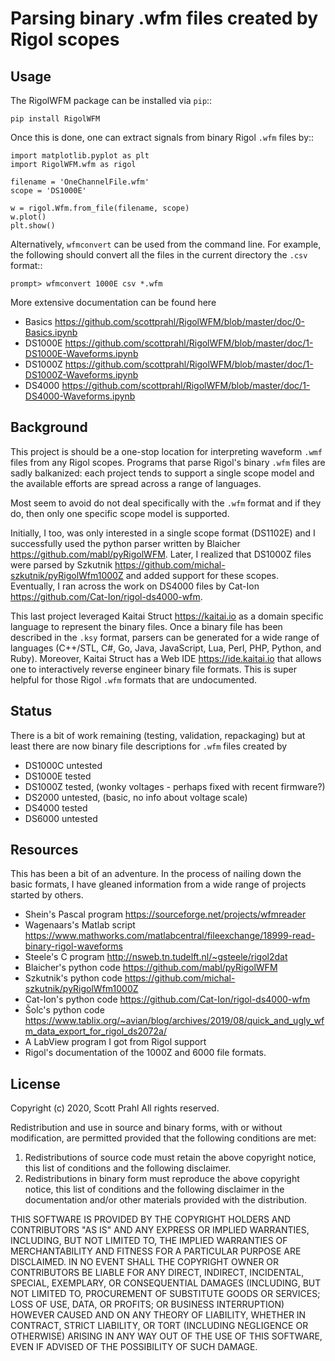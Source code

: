 # Parsing binary .wfm files created by Rigol scopes

## Usage

The RigolWFM package can be installed via `pip`::

    pip install RigolWFM

Once this is done, one can extract signals from binary Rigol `.wfm` files by::

    import matplotlib.pyplot as plt
    import RigolWFM.wfm as rigol

    filename = 'OneChannelFile.wfm'
    scope = 'DS1000E'

    w = rigol.Wfm.from_file(filename, scope)
    w.plot()
    plt.show()
    
Alternatively, `wfmconvert` can be used from the command line.  For example, the following should convert all the files in the current directory the `.csv` format::

    prompt> wfmconvert 1000E csv *.wfm

More extensive documentation can be found here

* Basics <https://github.com/scottprahl/RigolWFM/blob/master/doc/0-Basics.ipynb>
* DS1000E <https://github.com/scottprahl/RigolWFM/blob/master/doc/1-DS1000E-Waveforms.ipynb>
* DS1000Z <https://github.com/scottprahl/RigolWFM/blob/master/doc/1-DS1000Z-Waveforms.ipynb>
* DS4000 <https://github.com/scottprahl/RigolWFM/blob/master/doc/1-DS4000-Waveforms.ipynb>

## Background

This project is should be a one-stop location for interpreting waveform `.wmf` files from any Rigol scopes.  Programs that parse Rigol's binary `.wfm` files are sadly balkanized: each project tends to support a single scope model and the available efforts are spread across a range of languages.

Most seem to avoid do not deal specifically with the `.wfm` format and if they do, then only one specific scope model is supported.

Initially, I too, was only interested in a single scope format (DS1102E) and I successfully used the python parser written by Blaicher <https://github.com/mabl/pyRigolWFM>.  Later, I realized that DS1000Z files were parsed by Szkutnik  <https://github.com/michal-szkutnik/pyRigolWfm1000Z> and added support for these scopes.  Eventually, I ran across the work on DS4000 files by Cat-Ion <https://github.com/Cat-Ion/rigol-ds4000-wfm>.

This last project leveraged Kaitai Struct <https://kaitai.io> as a domain specific language to represent the binary files.  Once a binary file has been described in the `.ksy` format, parsers can be generated for a wide range of languages (C++/STL, C#, Go, Java, JavaScript, Lua, Perl, PHP, Python, and Ruby).  Moreover, Kaitai Struct has a Web IDE <https://ide.kaitai.io> that allows one to interactively reverse engineer binary file formats.  This is super helpful for those Rigol `.wfm` formats that are undocumented.


## Status

There is a bit of work remaining (testing, validation, repackaging) but at least there are now binary file descriptions for `.wfm` files created by

* DS1000C untested
* DS1000E tested
* DS1000Z tested, (wonky voltages - perhaps fixed with recent firmware?)
* DS2000 untested, (basic, no info about voltage scale)
* DS4000 tested
* DS6000 untested

## Resources

This has been a bit of an adventure.  In the process of nailing down the basic formats, I have gleaned information from a wide range of projects started by others.

* Shein's Pascal program <https://sourceforge.net/projects/wfmreader>
* Wagenaars's Matlab script <https://www.mathworks.com/matlabcentral/fileexchange/18999-read-binary-rigol-waveforms>
* Steele's C program <http://nsweb.tn.tudelft.nl/~gsteele/rigol2dat>
* Blaicher's python code <https://github.com/mabl/pyRigolWFM>
* Szkutnik's python code <https://github.com/michal-szkutnik/pyRigolWfm1000Z>
* Cat-Ion's python code <https://github.com/Cat-Ion/rigol-ds4000-wfm>
* Šolc's python code <https://www.tablix.org/~avian/blog/archives/2019/08/quick_and_ugly_wfm_data_export_for_rigol_ds2072a/>
* A LabView program I got from Rigol support
* Rigol's documentation of the 1000Z and 6000 file formats.

## License

Copyright (c) 2020, Scott Prahl
All rights reserved.

Redistribution and use in source and binary forms, with or without
modification, are permitted provided that the following conditions are met: 

1. Redistributions of source code must retain the above copyright notice, this
  list of conditions and the following disclaimer. 
2. Redistributions in binary form must reproduce the above copyright notice,
  this list of conditions and the following disclaimer in the documentation
  and/or other materials provided with the distribution. 

THIS SOFTWARE IS PROVIDED BY THE COPYRIGHT HOLDERS AND CONTRIBUTORS "AS IS" AND
ANY EXPRESS OR IMPLIED WARRANTIES, INCLUDING, BUT NOT LIMITED TO, THE IMPLIED
WARRANTIES OF MERCHANTABILITY AND FITNESS FOR A PARTICULAR PURPOSE ARE
DISCLAIMED. IN NO EVENT SHALL THE COPYRIGHT OWNER OR CONTRIBUTORS BE LIABLE FOR
ANY DIRECT, INDIRECT, INCIDENTAL, SPECIAL, EXEMPLARY, OR CONSEQUENTIAL DAMAGES
(INCLUDING, BUT NOT LIMITED TO, PROCUREMENT OF SUBSTITUTE GOODS OR SERVICES;
LOSS OF USE, DATA, OR PROFITS; OR BUSINESS INTERRUPTION) HOWEVER CAUSED AND
ON ANY THEORY OF LIABILITY, WHETHER IN CONTRACT, STRICT LIABILITY, OR TORT
(INCLUDING NEGLIGENCE OR OTHERWISE) ARISING IN ANY WAY OUT OF THE USE OF THIS
SOFTWARE, EVEN IF ADVISED OF THE POSSIBILITY OF SUCH DAMAGE.
